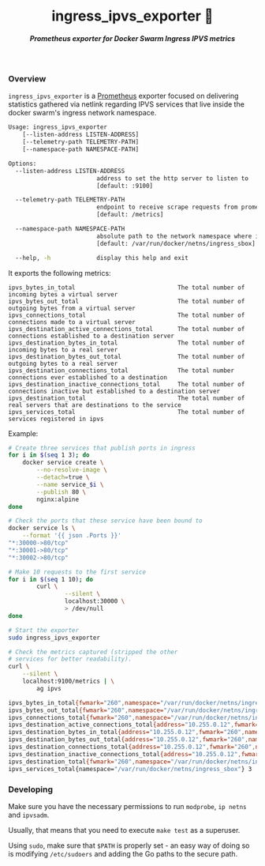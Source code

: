 <h1 align="center">ingress_ipvs_exporter 📡  </h1>

<h5 align="center">Prometheus exporter for Docker Swarm Ingress IPVS metrics</h5>

<br/>

### Overview

`ingress_ipvs_exporter` is a [Prometheus](https://prometheus.io/) exporter focused on delivering statistics gathered via netlink regarding IPVS services that live inside the docker swarm's ingress network namespace.

```sh
Usage: ingress_ipvs_exporter 
	[--listen-address LISTEN-ADDRESS] 
	[--telemetry-path TELEMETRY-PATH] 
	[--namespace-path NAMESPACE-PATH]

Options:
  --listen-address LISTEN-ADDRESS
                         address to set the http server to listen to 
                         [default: :9100]

  --telemetry-path TELEMETRY-PATH
                         endpoint to receive scrape requests from prometheus 
                         [default: /metrics]

  --namespace-path NAMESPACE-PATH
                         absolute path to the network namespace where ipv is configured
                         [default: /var/run/docker/netns/ingress_sbox]

  --help, -h             display this help and exit
```

It exports the following metrics:


```
ipvs_bytes_in_total                             The total number of incoming bytes a virtual server
ipvs_bytes_out_total                            The total number of outgoing bytes from a virtual server
ipvs_connections_total                          The total number of connections made to a virtual server
ipvs_destination_active_connections_total       The total number of connections established to a destination server
ipvs_destination_bytes_in_total                 The total number of incoming bytes to a real server
ipvs_destination_bytes_out_total                The total number of outgoing bytes to a real server
ipvs_destination_connections_total              The total number connections ever established to a destination
ipvs_destination_inactive_connections_total     The total number of connections inactive but established to a destination server
ipvs_destination_total                          The total number of real servers that are destinations to the service
ipvs_services_total                             The total number of services registered in ipvs
```

Example:

```sh
# Create three services that publish ports in ingress
for i in $(seq 1 3); do 
	docker service create \
		--no-resolve-image \
		--detach=true \
		--name service_$i \
		--publish 80 \
		nginx:alpine
done

# Check the ports that these service have been bound to
docker service ls \
	--format '{{ json .Ports }}'
"*:30000->80/tcp"
"*:30001->80/tcp"
"*:30002->80/tcp"

# Make 10 requests to the first service
for i in $(seq 1 10); do
        curl \
                --silent \
                localhost:30000 \
                > /dev/null
done

# Start the exporter
sudo ingress_ipvs_exporter

# Check the metrics captured (stripped the other 
# services for better readability).
curl \
	--silent \
	localhost:9100/metrics | \
		ag ipvs

ipvs_bytes_in_total{fwmark="260",namespace="/var/run/docker/netns/ingress_sbox",port="30000"} 4510
ipvs_bytes_out_total{fwmark="260",namespace="/var/run/docker/netns/ingress_sbox",port="30000"} 11190
ipvs_connections_total{fwmark="260",namespace="/var/run/docker/netns/ingress_sbox",port="30000"} 10
ipvs_destination_active_connections_total{address="10.255.0.12",fwmark="260",namespace="/var/run/docker/netns/ingress_sbox",port="30000"} 0
ipvs_destination_bytes_in_total{address="10.255.0.12",fwmark="260",namespace="/var/run/docker/netns/ingress_sbox",port="30000"} 4510
ipvs_destination_bytes_out_total{address="10.255.0.12",fwmark="260",namespace="/var/run/docker/netns/ingress_sbox",port="30000"} 11190
ipvs_destination_connections_total{address="10.255.0.12",fwmark="260",namespace="/var/run/docker/netns/ingress_sbox",port="30000"} 10
ipvs_destination_inactive_connections_total{address="10.255.0.12",fwmark="260",namespace="/var/run/docker/netns/ingress_sbox",port="30000"} 10
ipvs_destination_total{fwmark="260",namespace="/var/run/docker/netns/ingress_sbox",port="30000"} 1
ipvs_services_total{namespace="/var/run/docker/netns/ingress_sbox"} 3
```


### Developing

Make sure you have the necessary permissions to run `modprobe`, `ip netns` and `ipvsadm`. 

Usually, that means that you need to execute `make test` as a superuser. 

Using `sudo`, make sure that `$PATH` is properly set - an easy way of doing so is modifying `/etc/sudoers` and adding the Go paths to the secure path.

